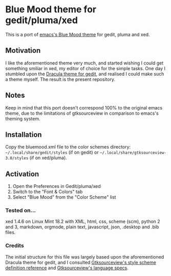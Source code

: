 # Blue Mood theme for gedit/pluma/xed

This is a port of [emacs's Blue Mood theme](https://emacsthemes.com/themes/blue-mood-theme.html) for gedit, pluma and xed.

## Motivation

I like the aforementioned theme very much, and started wishing I could get something smiliar in xed, my editor of choice for the simple tasks. One day I stumbled upon the [Dracula theme for gedit](https://github.com/dracula/gedit), and realised I could make such a theme myself. The result is the present repository.

## Notes

Keep in mind that this port doesn't correspond 100% to the original emacs theme, due to the limitations of gtksourceview in comparison to emacs's theming system.

## Installation

Copy the bluemood.xml file to the color schemes directory: `~/.local/share/gedit/styles` (if on gedit) or `~/.local/share/gtksourceview-3.0/styles` (if on xed/pluma).

## Activation

1. Open the Preferences in Gedit/pluma/xed
2. Switch to the "Font & Colors" tab
3. Select "Blue Mood" from the "Color Scheme" list

### Tested on…

xed 1.4.6 on Linux Mint 18.2 with XML, html, css, scheme (scm), python 2 and 3, markdown, orgmode, plain text, javascript, json, .desktop and .bib files.

### Credits

The initial structure for this file was largely based upon the aforementioned Dracula theme for gedit, and I consulted [Gtksourceview's style scheme definition reference](https://developer.gnome.org/gtksourceview/stable/style-reference.html) and [Gtksourceview's language specs](https://git.gnome.org/browse/gtksourceview/tree/data/language-specs).
